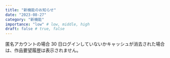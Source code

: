 ```yaml
---
title: "新機能のお知らせ"
date: "2023-08-27"
category: "新機能"
importance: "low" # low, middle, high
draft: false # true, false
---
```


<!-- 例文 コメントも消去してね -->

匿名アカウントの場合 30 日ログインしていないかキャッシュが消去された場合は、作品要望履歴は表示されません。

